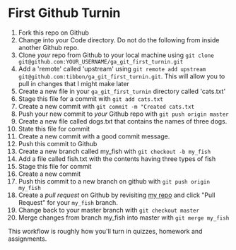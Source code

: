 # First Github Turnin

1. Fork this repo on Github
2. Change into your Code directory. Do not do the following from inside another Github repo. 
2. Clone *your* repo from Github to your local machine using `git clone git@github.com:YOUR_USERNAME/ga_git_first_turnin.git`
3. Add a 'remote' called 'upstream' using `git remote add upstream git@github.com:tibbon/ga_git_first_turnin.git`. This will allow you to pull in changes that I might make later
4. Create a new file in your `ga_git_first_turnin` directory called 'cats.txt'
5. Stage this file for a commit with `git add cats.txt`
6. Create a new commit with `git commit -m "Created cats.txt`
7. Push your new commit to *your* Github repo with `git push origin master`
8. Create a new file called dogs.txt that contains the names of three dogs.
9. State this file for commit
10. Create a new commit with a good commit message.
11. Push this commit to Github
12. Create a new branch called my_fish with `git checkout -b my_fish`
13. Add a file called fish.txt with the contents having three types of fish
14. Stage this file for commit
15. Create a new commit
16. Push this commit to a new branch on github with `git push origin my_fish`
17. Create a *pull request* on Github by revisiting [my repo](https://github.com/tibbon/ga_homework_git_first_turnin) and click "Pull Request" for your `my_fish` branch.
18. Change back to your master branch with `git checkout master`
19. Merge changes from branch my_fish into master with `git merge my_fish`


This workflow is roughly how you'll turn in quizzes, homework and assignments. 
